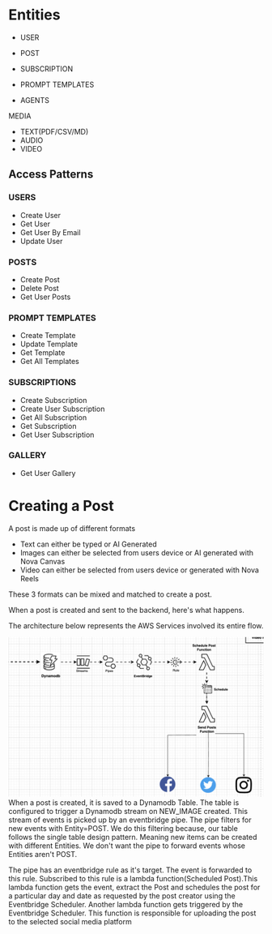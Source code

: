 # Entities

- USER
- POST
- SUBSCRIPTION
- PROMPT TEMPLATES

- AGENTS

MEDIA

- TEXT(PDF/CSV/MD)
- AUDIO
- VIDEO

## Access Patterns

### USERS

- Create User
- Get User
- Get User By Email
- Update User

### POSTS

- Create Post
- Delete Post
- Get User Posts

### PROMPT TEMPLATES

- Create Template
- Update Template
- Get Template
- Get All Templates

### SUBSCRIPTIONS

- Create Subscription
- Create User Subscription
- Get All Subscription
- Get Subscription
- Get User Subscription

### GALLERY

- Get User Gallery

# Creating a Post

A post is made up of different formats

- Text can either be typed or AI Generated
- Images can either be selected from users device or AI generated with Nova
  Canvas
- Video can either be selected from users device or generated with Nova Reels

These 3 formats can be mixed and matched to create a post.

When a post is created and sent to the backend, here's what happens.

The architecture below represents the AWS Services involved its entire flow.

![create-post](/assets/create_post_solutions_architecture.png) When a post is
created, it is saved to a Dynamodb Table. The table is configured to trigger a
Dynamodb stream on NEW_IMAGE created. This stream of events is picked up by an
eventbridge pipe. The pipe filters for new events with Entity=POST. We do this
filtering because, our table follows the single table design pattern. Meaning
new items can be created with different Entities. We don't want the pipe to
forward events whose Entities aren't POST.

The pipe has an eventbridge rule as it's target. The event is forwarded to this
rule. Subscribed to this rule is a lambda function(Scheduled Post).This lambda
function gets the event, extract the Post and schedules the post for a
particular day and date as requested by the post creator using the Eventbridge
Scheduler. Another lambda function gets triggered by the Eventbridge Scheduler.
This function is responsible for uploading the post to the selected social media
platform
